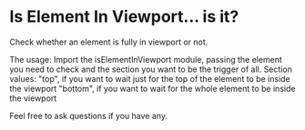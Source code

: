 # Is Element In Viewport... is it?
Check whether an element is fully in viewport or not.

The usage:
Import the isElementInViewport module, passing the element you need to check and the section you want to be the trigger of all.
Section values:
"top", if you want to wait just for the top of the element to be inside the viewport
"bottom", if you want to wait for the whole element to be inside the viewport

Feel free to ask questions if you have any.
